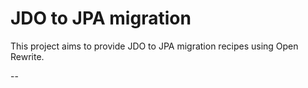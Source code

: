 # JDO to JPA migration

This project aims to provide JDO to JPA migration recipes using Open Rewrite.

--